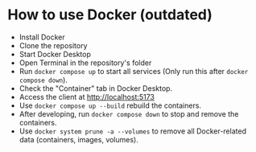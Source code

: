 # How to use Docker (outdated)

- Install Docker
- Clone the repository
- Start Docker Desktop
- Open Terminal in the repository's folder
- Run `docker compose up` to start all services (Only run this after `docker compose down`).
- Check the "Container" tab in Docker Desktop.
- Access the client at [http://localhost:5173](http://localhost:5173)
- Use `docker compose up --build` rebuild the containers.
- After developing, run `docker compose down` to stop and remove the containers.
- Use `docker system prune -a --volumes` to remove all Docker-related data (containers, images, volumes).
